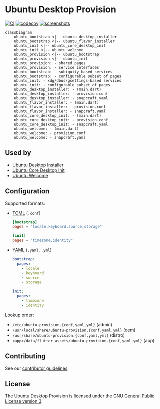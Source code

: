 # Ubuntu Desktop Provision

[![CI](https://github.com/canonical/ubuntu-desktop-provision/actions/workflows/ci.yml/badge.svg)](https://github.com/canonical/ubuntu-desktop-provision/actions/workflows/ci.yml)
[![codecov](https://codecov.io/gh/canonical/ubuntu-desktop-provision/branch/main/graph/badge.svg?token=JcedDc47dU)](https://codecov.io/gh/canonical/ubuntu-desktop-provision)
[![screenshots](https://img.shields.io/badge/screenshots-gray?logo=ubuntu)](https://github.com/canonical/ubuntu-desktop-provision-screenshots)

```mermaid
classDiagram
    ubuntu_bootstrap <|-- ubuntu_desktop_installer
    ubuntu_bootstrap <|-- ubuntu_flavor_installer
    ubuntu_init <|-- ubuntu_core_desktop_init
    ubuntu_init <|-- ubuntu_welcome
    ubuntu_provision <|-- ubuntu_bootstrap
    ubuntu_provision <|-- ubuntu_init
    ubuntu_provision: - shared pages
    ubuntu_provision: - service interfaces
    ubuntu_bootstrap: - subiquity-based services
    ubuntu_bootstrap: - configurable subset of pages
    ubuntu_init: - xdg/dbus/gsettings-based services
    ubuntu_init: - configurable subset of pages
    ubuntu_desktop_installer: - (main.dart)
    ubuntu_desktop_installer: - provision.conf
    ubuntu_desktop_installer: - snapcraft.yaml
    ubuntu_flavor_installer: - (main.dart)
    ubuntu_flavor_installer: - provision.conf
    ubuntu_flavor_installer: - snapcraft.yaml
    ubuntu_core_desktop_init: - (main.dart)
    ubuntu_core_desktop_init: - provision.conf
    ubuntu_core_desktop_init: - snapcraft.yaml
    ubuntu_welcome: - (main.dart)
    ubuntu_welcome: - provision.conf
    ubuntu_welcome: - snapcraft.yaml
```

## Used by

- [Ubuntu Desktop Installer](https://github.com/canonical/ubuntu-desktop-installer)
- [Ubuntu Core Desktop Init](https://github.com/canonical/ubuntu-core-desktop-init)
- [Ubuntu Welcome](https://github.com/canonical/ubuntu-welcome)

## Configuration

Supported formats:
- [TOML](https://toml.io/) (`.conf`)

    ```toml
    [bootstrap]
    pages = "locale,keyboard,source,storage"

    [init]
    pages = "timezone,identity"
    ```

- [YAML](https://yaml.org/) (`.yaml`, `.yml`)

    ```yaml
    bootstrap:
      pages:
        - locale
        - keyboard
        - source
        - storage

    init:
      pages:
        - timezone
        - identity
    ```

Lookup order:
- `/etc/ubuntu-provision.{conf,yaml,yml}` (admin)
- `/usr/local/share/ubuntu-provision.{conf,yaml,yml}` (oem)
- `/usr/share/ubuntu-provision.{conf,yaml,yml}` (distro)
- `<app>/data/flutter_assets/ubuntu-provision.{conf,yaml,yml}` (app)

## Contributing

See our [contributor guidelines](CONTRIBUTING.md).

## License

The Ubuntu Desktop Provision is licensed under the [GNU General Public License version 3](LICENSE).
